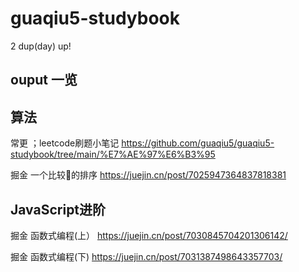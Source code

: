 # guaqiu5-studybook
2 dup(day) up!
## ouput 一览


## 算法
常更 ；leetcode刷题小笔记 https://github.com/guaqiu5/guaqiu5-studybook/tree/main/%E7%AE%97%E6%B3%95

掘金 一个比较🐂的排序  https://juejin.cn/post/7025947364837818381

## JavaScript进阶

掘金 函数式编程(上） https://juejin.cn/post/7030845704201306142/

掘金 函数式编程(下)  https://juejin.cn/post/7031387498643357703/
